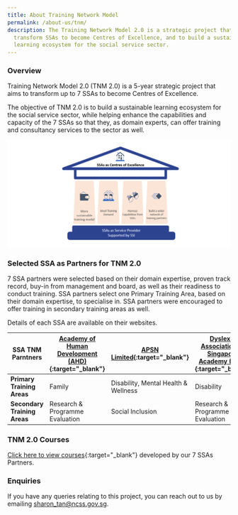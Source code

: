 ```yaml
---
title: About Training Network Model
permalink: /about-us/tnm/
description: The Training Network Model 2.0 is a strategic project that aims to
  transform SSAs to become Centres of Excellence, and to build a sustainable
  learning ecosystem for the social service sector.
---
```

### **Overview**
Training Network Model 2.0 (TNM 2.0) is a 5-year strategic project that aims to transform up to 7 SSAs to become Centres of Excellence.

The objective of TNM 2.0 is to build a sustainable learning ecosystem for the social service sector, while helping enhance the capabilities and capacity of the 7 SSAs so that they, as domain experts, can offer training and consultancy services to the sector as well. 

![Training Network Model 2.0 (TNM 2.0)](/images/training/TNM/TNM%202.png)

### **Selected SSA as Partners for TNM 2.0**
7 SSA partners were selected based on their domain expertise, proven track record, buy-in from management and board, as well as their readiness to conduct training. SSA partners select one Primary Training Area, based on their domain expertise, to specialise in. SSA partners were encouraged to offer training in secondary training areas as well.

Details of each SSA are available on their websites.

| SSA TNM Parntners | [Academy of Human Development (AHD)](https://www.ahd.com.sg/){:target="_blank"} | [APSN Limited](https://www.apsn.org.sg/){:target="_blank"} | [Dyslexia Association of Singapore Academy (DAS)](https://www.dasacademy.edu.sg/){:target="_blank"} | [Rainbow Centre Training and Consultancy (RCTC)](https://www.rainbowcentre.org.sg/rctc-ssi-tnm){:target="_blank"}	| [Samaritans of Singapore (SOS)](https://www.sos.org.sg/){:target="_blank"} | [SHINE Children & Youth Services (SHINE)](https://www.shine.org.sg/training){:target="_blank"} | [The Salvation Army Peacehaven (TSA)](mailto:peacehavennh.jcacaredemy@smm.salvationarmy.org) |
| -- | -- | -- | -- | -- | -- | -- | -- |
| **Primary Training Areas** | Family | Disability, Mental Health & Wellness	| Disability | Disability | Mental Health & Wellness | Children and Youth | Eldercare |
| **Secondary Training Areas** | Research & Programme Evaluation	| Social Inclusion | Research & Programme Evaluation | Social Inclusion & Community Assets | Volunteer Management | Volunteer  Management | Social Inclusion |


### **TNM 2.0 Courses**
[Click here to view courses](https://www.ssi.gov.sg/training/tnm-courses){:target="_blank"} developed by our 7 SSAs Partners. 



### **Enquiries**
If you have any queries relating to this project, you can reach out to us by emailing [sharon_tan@ncss.gov.sg](mailto:sharon_tan@ncss.gov.sg).